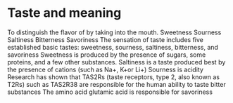 # Taste and meaning
To distinguish the flavor of by taking into the mouth.
 Sweetness
 Sourness
 Saltiness
 Bitterness
 Savoriness
The sensation of taste includes five established basic tastes: sweetness, sourness, saltiness, bitterness, and savoriness
Sweetness is produced by the presence of sugars, some proteins, and a few other substances.
Saltiness is a taste produced best by the presence of cations (such as Na+, K+or Li+)
Sourness is acidity
Research has shown that TAS2Rs (taste receptors, type 2, also known as T2Rs) such as TAS2R38 are responsible for the human ability to taste bitter substances
The amino acid glutamic acid is responsible for savoriness
